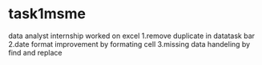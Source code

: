 # task1msme
data analyst internship
worked on excel 1.remove duplicate in datatask bar 2.date format improvement by formating cell 3.missing data handeling by find and replace
